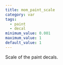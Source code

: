 ```yaml
---
title: mom_paint_scale
category: var
tags:
  - paint
  - decal
minimum_value: 0.001
maximum_value: 1
default_value: 1
---
```


Scale of the paint decals.
